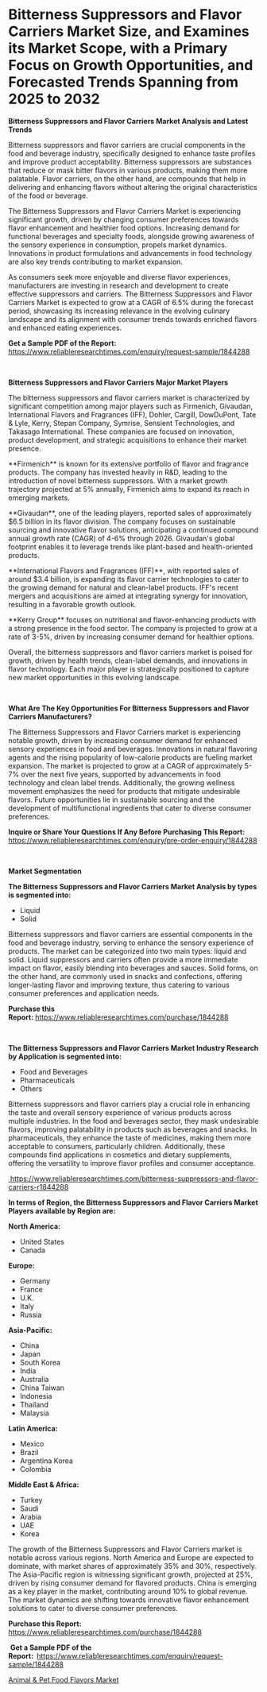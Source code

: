 <p><h1>Bitterness Suppressors and Flavor Carriers Market Size, and Examines its Market Scope, with a Primary Focus on Growth Opportunities, and Forecasted Trends Spanning from 2025 to 2032</h1></p><p><strong>Bitterness Suppressors and Flavor Carriers Market Analysis and Latest Trends</strong></p>
<p><p>Bitterness suppressors and flavor carriers are crucial components in the food and beverage industry, specifically designed to enhance taste profiles and improve product acceptability. Bitterness suppressors are substances that reduce or mask bitter flavors in various products, making them more palatable. Flavor carriers, on the other hand, are compounds that help in delivering and enhancing flavors without altering the original characteristics of the food or beverage.</p><p>The Bitterness Suppressors and Flavor Carriers Market is experiencing significant growth, driven by changing consumer preferences towards flavor enhancement and healthier food options. Increasing demand for functional beverages and specialty foods, alongside growing awareness of the sensory experience in consumption, propels market dynamics. Innovations in product formulations and advancements in food technology are also key trends contributing to market expansion.</p><p>As consumers seek more enjoyable and diverse flavor experiences, manufacturers are investing in research and development to create effective suppressors and carriers. The Bitterness Suppressors and Flavor Carriers Market is expected to grow at a CAGR of 6.5% during the forecast period, showcasing its increasing relevance in the evolving culinary landscape and its alignment with consumer trends towards enriched flavors and enhanced eating experiences.</p></p>
<p><strong>Get a Sample PDF of the Report:&nbsp;</strong> <a href="https://www.reliableresearchtimes.com/enquiry/request-sample/1844288?utm_campaign=3036&utm_medium=2&utm_source=Github&utm_content=ia&utm_term=07042025&utm_id=bitterness-suppressors-and-flavor-carriers">https://www.reliableresearchtimes.com/enquiry/request-sample/1844288</a></p>
<p>&nbsp;</p>
<p><strong>Bitterness Suppressors and Flavor Carriers Major Market Players</strong></p>
<p><p>The bitterness suppressors and flavor carriers market is characterized by significant competition among major players such as Firmenich, Givaudan, International Flavors and Fragrances (IFF), Dohler, Cargill, DowDuPont, Tate & Lyle, Kerry, Stepan Company, Symrise, Sensient Technologies, and Takasago International. These companies are focused on innovation, product development, and strategic acquisitions to enhance their market presence.</p><p>**Firmenich** is known for its extensive portfolio of flavor and fragrance products. The company has invested heavily in R&D, leading to the introduction of novel bitterness suppressors. With a market growth trajectory projected at 5% annually, Firmenich aims to expand its reach in emerging markets.</p><p>**Givaudan**, one of the leading players, reported sales of approximately $6.5 billion in its flavor division. The company focuses on sustainable sourcing and innovative flavor solutions, anticipating a continued compound annual growth rate (CAGR) of 4-6% through 2026. Givaudan's global footprint enables it to leverage trends like plant-based and health-oriented products.</p><p>**International Flavors and Fragrances (IFF)**, with reported sales of around $3.4 billion, is expanding its flavor carrier technologies to cater to the growing demand for natural and clean-label products. IFF's recent mergers and acquisitions are aimed at integrating synergy for innovation, resulting in a favorable growth outlook.</p><p>**Kerry Group** focuses on nutritional and flavor-enhancing products with a strong presence in the food sector. The company is projected to grow at a rate of 3-5%, driven by increasing consumer demand for healthier options.</p><p>Overall, the bitterness suppressors and flavor carriers market is poised for growth, driven by health trends, clean-label demands, and innovations in flavor technology. Each major player is strategically positioned to capture new market opportunities in this evolving landscape.</p></p>
<p>&nbsp;</p>
<p><strong>What Are The Key Opportunities For Bitterness Suppressors and Flavor Carriers Manufacturers?</strong></p>
<p><p>The Bitterness Suppressors and Flavor Carriers market is experiencing notable growth, driven by increasing consumer demand for enhanced sensory experiences in food and beverages. Innovations in natural flavoring agents and the rising popularity of low-calorie products are fueling market expansion. The market is projected to grow at a CAGR of approximately 5-7% over the next five years, supported by advancements in food technology and clean label trends. Additionally, the growing wellness movement emphasizes the need for products that mitigate undesirable flavors. Future opportunities lie in sustainable sourcing and the development of multifunctional ingredients that cater to diverse consumer preferences.</p></p>
<p><strong>Inquire or Share Your Questions If Any Before Purchasing This Report:</strong> <a href="https://www.reliableresearchtimes.com/enquiry/pre-order-enquiry/1844288?utm_campaign=3036&utm_medium=2&utm_source=Github&utm_content=ia&utm_term=07042025&utm_id=bitterness-suppressors-and-flavor-carriers">https://www.reliableresearchtimes.com/enquiry/pre-order-enquiry/1844288</a></p>
<p>&nbsp;</p>
<p><strong>Market Segmentation</strong></p>
<p><strong>The Bitterness Suppressors and Flavor Carriers Market Analysis by types is segmented into:</strong></p>
<p><ul><li>Liquid</li><li>Solid</li></ul></p>
<p><p>Bitterness suppressors and flavor carriers are essential components in the food and beverage industry, serving to enhance the sensory experience of products. The market can be categorized into two main types: liquid and solid. Liquid suppressors and carriers often provide a more immediate impact on flavor, easily blending into beverages and sauces. Solid forms, on the other hand, are commonly used in snacks and confections, offering longer-lasting flavor and improving texture, thus catering to various consumer preferences and application needs.</p></p>
<p><strong>Purchase this Report:&nbsp;</strong><a href="https://www.reliableresearchtimes.com/purchase/1844288?utm_campaign=3036&utm_medium=2&utm_source=Github&utm_content=ia&utm_term=07042025&utm_id=bitterness-suppressors-and-flavor-carriers">https://www.reliableresearchtimes.com/purchase/1844288</a></p>
<p>&nbsp;</p>
<p><strong>The Bitterness Suppressors and Flavor Carriers Market Industry Research by Application is segmented into:</strong></p>
<p><ul><li>Food and Beverages</li><li>Pharmaceuticals</li><li>Others</li></ul></p>
<p><p>Bitterness suppressors and flavor carriers play a crucial role in enhancing the taste and overall sensory experience of various products across multiple industries. In the food and beverages sector, they mask undesirable flavors, improving palatability in products such as beverages and snacks. In pharmaceuticals, they enhance the taste of medicines, making them more acceptable to consumers, particularly children. Additionally, these compounds find applications in cosmetics and dietary supplements, offering the versatility to improve flavor profiles and consumer acceptance.</p></p>
<p><a href="https://www.reliableresearchtimes.com/bitterness-suppressors-and-flavor-carriers-r1844288?utm_campaign=3036&utm_medium=2&utm_source=Github&utm_content=ia&utm_term=07042025&utm_id=bitterness-suppressors-and-flavor-carriers">&nbsp;https://www.reliableresearchtimes.com/bitterness-suppressors-and-flavor-carriers-r1844288</a></p>
<p><strong>In terms of Region, the Bitterness Suppressors and Flavor Carriers Market Players available by Region are:</strong></p>
<p>
    <p> <strong> North America: </strong>
        <ul>
            <li>United States</li>
            <li>Canada</li>
        </ul>
        </p> 
    <p> <strong> Europe: </strong>
        <ul>
            <li>Germany</li>
            <li>France</li>
            <li>U.K.</li>
            <li>Italy</li>
            <li>Russia</li>
        </ul>
        </p> 
    <p> <strong> Asia-Pacific: </strong>
        <ul>
            <li>China</li>
            <li>Japan</li>
            <li>South Korea</li>
            <li>India</li>
            <li>Australia</li>
            <li>China Taiwan</li>
            <li>Indonesia</li>
            <li>Thailand</li>
            <li>Malaysia</li>
        </ul>
        </p> 
    <p> <strong> Latin America: </strong>
        <ul>
            <li>Mexico</li>
            <li>Brazil</li>
            <li>Argentina Korea</li>
            <li>Colombia</li>
        </ul>
        </p> 
    <p> <strong> Middle East & Africa: </strong>
        <ul>
            <li>Turkey</li>
            <li>Saudi</li>
            <li>Arabia</li>
            <li>UAE</li>
            <li>Korea</li>
        </ul>
    </p>
    </p>
<p><p>The growth of the Bitterness Suppressors and Flavor Carriers market is notable across various regions. North America and Europe are expected to dominate, with market shares of approximately 35% and 30%, respectively. The Asia-Pacific region is witnessing significant growth, projected at 25%, driven by rising consumer demand for flavored products. China is emerging as a key player in the market, contributing around 10% to global revenue. The market dynamics are shifting towards innovative flavor enhancement solutions to cater to diverse consumer preferences.</p></p>
<p><strong>Purchase this Report: </strong><a href="https://www.reliableresearchtimes.com/purchase/1844288?utm_campaign=3036&utm_medium=2&utm_source=Github&utm_content=ia&utm_term=07042025&utm_id=bitterness-suppressors-and-flavor-carriers">https://www.reliableresearchtimes.com/purchase/1844288</a></p>
<p>&nbsp;<strong>Get a Sample PDF of the Report:&nbsp;&nbsp;</strong><a href="https://www.reliableresearchtimes.com/enquiry/request-sample/1844288?utm_campaign=3036&utm_medium=2&utm_source=Github&utm_content=ia&utm_term=07042025&utm_id=bitterness-suppressors-and-flavor-carriers">https://www.reliableresearchtimes.com/enquiry/request-sample/1844288</a></p>
<p><strong></strong></p>
<p><p><a href="https://github.com/ngozudapshi/Market-Research-Report-List-1/blob/main/animal-pet-food-flavors-market.md?utm_campaign=3036&utm_medium=2&utm_source=Github&utm_content=ia&utm_term=07042025&utm_id=bitterness-suppressors-and-flavor-carriers">Animal & Pet Food Flavors Market</a></p></p>